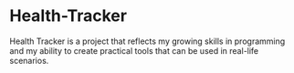 # Health-Tracker
Health Tracker is a project that reflects my growing skills in programming and my ability to create practical tools that can be used in real-life scenarios. 
